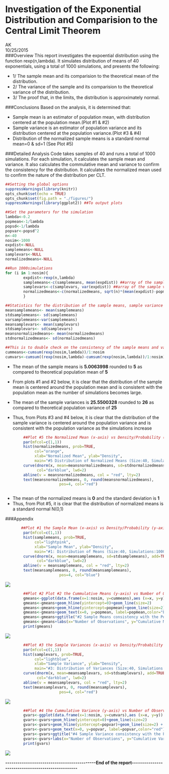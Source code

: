 # Investigation of the Exponential Distribution and Comparision to the Central Limit Theorem
AK  
10/25/2015  
###Overview
This report investigates the expoential distribution using the function rexp(n,lambda). It simulates distribution of means of 40 exponentials,  using a total of 1000 simulations, and presents the following:

- 1/ The sample mean and its comparision  to the theoretical mean of the distribution.
- 2/ The variance of the sample and its comparision to the theoretical variance of the distribution.
- 3/ The proof that, in the limits, the distribution is approximately normal.

###Conclusions
Based on the analysis, it is determined that: 

- Sample mean is an estimator of population mean, with distribution centered at the population mean.(Plot #1 & #2)
- Sample variance is an estimator of population variance and its distribution centered at the population variance.(Plot #3 & #4)
- Distribution of the normalized sample means is a standard normal mean=0 & sd=1 (See Plot #5)

###Detailed Analysis
Code takes samples of 40 and runs a total of 1000 simulations. For each simulation, it calculates the sample mean and variance. It also calculates the commulative mean and variance to confirm the consistency for the distribution. It calculates the normalized mean used to confirm the nature of the distribution per CLT.


```r
##Setting the global options
suppressWarnings(library(knitr))
opts_chunk$set(echo = TRUE)
opts_chunk$set(fig.path = "./figures/")                
suppressWarnings(library(ggplot2)) ##To output plots
```


```r
##Set the parameters for the simulation
lambda<-0.2
popmean<-1/lambda
popsd<-1/lambda
popvar<-popsd^2
n<-40
nosim<-1000
expdist<-NULL
samplemeans<-NULL
samplevars<-NULL
normalizedmeans<-NULL

##Run 1000simulations
for (i in 1:nosim){   
        expdist<-rexp(n,lambda)
        samplemeans<-c(samplemeans, mean(expdist)) ##array of the sample means
        samplevars<-c(samplevars, var(expdist)) ##array of the sample variance
        normalizedmeans<-c(normalizedmeans, sqrt(n)*(mean(expdist)-popmean)/popsd) 
        }

##Statistics for the distribution of the sample means, sample variance 
meansamplemeans<- mean(samplemeans)
stdsamplemeans<- sd(samplemeans)
varsamplemeans<-var(samplemeans)
meansamplevars<- mean(samplevars)
stdsamplevars<- sd(samplevars)
meansnormalizedmeans<- mean(normalizedmeans)
stdnormalizedmeans<- sd(normalizedmeans)

##This is to double check on the consistency of the sample means and variance. 
cummeans<-cumsum(rexp(nosim,lambda))/1:nosim
cumvars<-cumsum((rexp(nosim,lambda)-cumsum(rexp(nosim,lambda))/1:nosim)^2)/1:nosim
```
- The mean of the sample means is **5.0063998** rounded to **5** as compared to theoretical population mean of **5**
- From plots #1 and #2 below, it is clear that the distribution of the sample mean is centered around the population mean and is consistent with the population mean as the number of simulations becomes large.

- The mean of the sample variances is **25.5500328** rounded to **26**  as compared to theoretical population variance of **25**
- Thus, from Plots #3 and #4 below, it is clear that the distribution of the sample variance is centered around the population variance and is consistent with the population variance as the simulations increase


```r
        ##Plot #5 the Normalized Mean (x-axis) vs Density/Probability (y-axis)
        par(mfcol=c(1,1))    
        hist(normalizedmeans, prob=TRUE, 
             col="orange",
             xlab="Normalized Mean", ylab="Density", 
             main="#5 Distribution of Normalized Means (Size:40, Simulations:1000)")
        curve(dnorm(x, mean=meansnormalizedmeans, sd=stdnormalizedmeans), add=TRUE,
              col="darkblue", lwd=2)
        abline(v = meansnormalizedmeans, col = "red", lty=2)
        text(meansnormalizedmeans, 0, round(meansnormalizedmeans),
                        pos=4, col="red")
```

<img src="./figures/plotnormalizedemeans-1.png" title="" alt="" style="display: block; margin: auto auto auto 0;" />

- The mean of the normalized means is **0** and the standard deviation is **1**
- Thus, from Plot #5, it is clear that the distribution of normalized means is a standard normal N(0,1)

###Appendix

```r
       ##Plot #1 the Sample Mean (x-axis) vs Density/Probability (y-axis)
        par(mfcol=c(1,1))    
        hist(samplemeans, prob=TRUE, 
             col="lightpink",
             xlab="Sample Mean", ylab="Density", 
             main="#1: Distribution of Means (Size:40, Simulations:1000)")
        curve(dnorm(x, mean=meansamplemeans, sd=stdsamplemeans), add=TRUE,
              col="darkblue", lwd=2)
        abline(v = meansamplemeans, col = "red", lty=2)
        text(meansamplemeans, 0, round(meansamplemeans),
                        pos=4, col="blue")
```

![](./figures/plotsamplemeans-1.png) 

```r
        ##Plot #2 Plot #2 the Cummulative Means (y-axis) vs Number of Observations
        gmeans<-ggplot(data.frame(x=1:nosim, y=cummeans),aes (x=x, y=y))
        gmeans<-gmeans+geom_hline(yintercept=0)+geom_line(size=2)
        gmeans<-gmeans+geom_hline(yintercept=popmean)+geom_line(size=2) + geom_line(color="red")
        gmeans<-gmeans+geom_text(x=0, y=popmean, label=popmean,color="blue")
        gmeans<-gmeans+ggtitle("#2 Sample Means consistency with the Population Mean")
        gmeans<-gmeans+labs(x="Number of Observations", y="Cumulative Mean")
        print(gmeans)
```

![](./figures/plotsamplemeans-2.png) 


```r
        ##Plot #3 the Sample Variances (x-axis) vs Density/Probability (y-axis)
        par(mfcol=c(1,1))   
        hist(samplevars, prob=TRUE, 
             col="lightblue",
             xlab="Sample Variance", ylab="Density", 
             main="#3: Distribution of Variances (Size:40, Simulations:1000)")
        curve(dnorm(x, mean=meansamplevars, sd=stdsamplevars), add=TRUE,
              col="darkblue", lwd=2)
        abline(v = meansamplevars, col = "red", lty=2)
        text(meansamplevars, 0, round(meansamplevars),
                        pos=4, col="red")
```

![](./figures/plotsamplevars-1.png) 

```r
        ##Plot #4 the Cummulative Variance (y-axis) vs Number of Observations
        gvars<-ggplot(data.frame(x=1:nosim, y=cumvars),aes (x=x, y=y))
        gvars<-gvars+geom_hline(yintercept=0)+geom_line(size=2)
        gvars<-gvars+geom_hline(yintercept=popvar)+geom_line(size=2) + geom_line(color="blue")
        gvars<-gvars+geom_text(x=0, y=popvar, label=popvar,color="red")
        gvars<-gvars+ggtitle("#4 Sample Variance consistency with the Population Variance")
        gvars<-gvars+labs(x="Number of Observations", y="Cumulative Variance")
        print(gvars)
```

![](./figures/plotsamplevars-2.png) 

**--------------------------------------------End of the report--------------------------------------------------**
